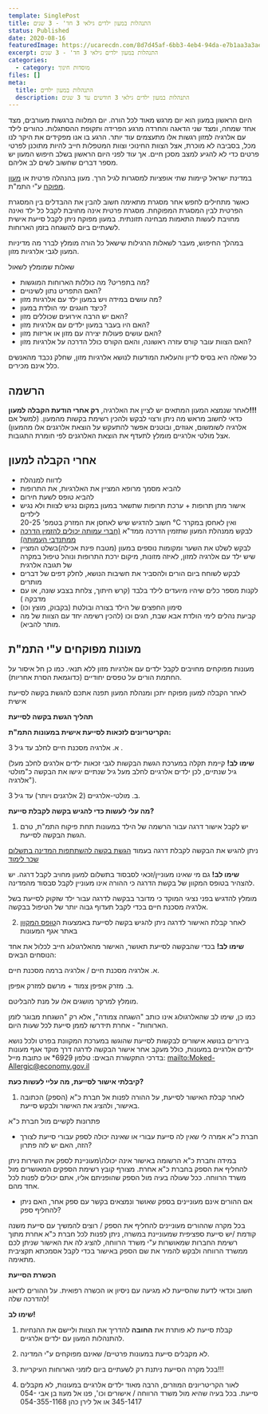 ```yaml
---
template: SinglePost
title: התנהלות במעון ילדים גילאי 3 חד' - 3 שנים
status: Published
date: 2020-08-16
featuredImage: https://ucarecdn.com/8d7d45af-6bb3-4eb4-94da-e7b1aa3a3ae3/
excerpt: התנהלות במעון ילדים גילאי 3 חד' - 3 שנים
categories:
  - category: מוסדות חינוך
files: []
meta:
  title: התנהלות במעון ילדים
  description: התנהלות במעון ילדים גילאי 3 חודשים עד 3 שנים
---
```

היום הראשון במעון הוא יום מרגש מאוד לכל הורה. יום המלווה ברגשות מעורבים, מצד אחד שמחה, ומצד שני הדאגה והחרדה מרגע הפרידה ותקופת ההסתגלות. כהורים לילד עם אלרגיה למזון רגשות אלו מתעצמים עוד יותר. הרגע בו אנו מפקידים את היקר לנו מכל, בסביבה לא מוכרת, אצל הצוות החינוכי וצוות המטפלות חייב להיות מתוכנן לפרטי פרטים כדי לא להגיע למצב מסכן חיים. אך עוד לפני היום הראשון בשלב חיפוש המעון יש מספר דברים שחשוב לשים לב אליהם.

במדינת ישראל קיימות שתי אופציות למסגרות לגיל הרך. מעון בהנהלה פרטית או [מעון מפוקח](https://apps.moital.gov.il/SearchDayCare) ע"י התמ"ת. 

כאשר מתחילים לחפש אחר מסגרת מתאימה חשוב להבין את ההבדלים בין המסגרת הפרטית לבין המסגרת המפוקחת. מסגרת פרטית אינה מחויבת לקבל כל ילד ואינה מחויבת לעשות התאמות מבחינה תזונתית. במעון מפוקח ניתן לקבל סייעת אישית לשעתיים ביום להשגחה בזמן הארוחות.

במהלך החיפוש, מעבר לשאלות הרגילות שישאל כל הורה מומלץ לברר מה מדיניות המעון לגבי אלרגיות מזון.  

שאלות שמומלץ לשאול

* מה בתפריט? מה כוללות הארוחות המוגשות?
* האם התפריט נתון לשינויים?
*  מה עושים במידה ויש במעון ילד עם אלרגיות מזון?
* כיצד חוגגים ימי הולדת במעון?
* האם יש הרבה אירועים שכוללים מזון?
* האם היו בעבר במעון ילדים עם אלרגיות מזון?
* האם עושים פעולות יצירה עם מזון או אריזות מזון?
* האם הצוות עובר קורס עזרה ראשונה, והאם הקורס כולל הדרכה על אלרגיות מזון?

כל שאלה היא בסיס לדיון והעלאת המודעות לנושא אלרגיות מזון, שחלק נכבד מהאנשים כלל אינם מכירים.

## הרשמה

לאחר שנמצא המעון המתאים יש לציין את האלרגיה, **רק אחרי הודעת הקבלה למעון!!!**\
כדאי לחשוב מראש מה ניתן ורצוי לבקש ולהכין רשימת בקשות מהמעון.  (למשל אם אלרגיה לשומשום, אגוזים, ובוטנים אפשר להתעקש על הוצאת אלרגנים אלו מהמעון) אצל מולטי אלרגיים מומלץ לתעדף את הוצאת האלרגנים לפי חומרת התגובות.

## אחרי הקבלה למעון

* לדווח למנהלת
* להביא מסמך מרופא המציין את האלרגיות, את התרופות 
* להביא טופס לשעת חירום
* אישור מתן תרופות + ערכת תרופות שתשאר במעון במקום נגיש לצוות ולא נגיש לילדים\
  חשוב להדגיש שיש לאחסן את המזרק בטמפ' 20-25 °C ואין לאחסן במקרר 
* לבקש ממנהלת המעון שתזמין הדרכה ממד"א [(חברי עמותה יכולים להזמין הדרכה ממתנדבי העמותה)](/contact)
* לבקש לשלט את השער ומקומות נוספים במעון (מטבח פינת אכילה)בשלט המציין שיש ילד עם אלרגיה למזון, לאיזה מזונות, מיקום ירכת התרופות ונוהל טיפול במקרה של תגובה אלרגית
* לבקש לשוחח ביום הורים ולהסביר את חשיבות הנושא, לחלק דפים של דברים מותרים
* לקנות מספר כלים שיהיו מיועדים לילד בלבד (קרש חיתוך, צלחת בצבע שונה, או עם מדבקה )
* סימון החפצים של הילד בצורה ובולטת (בקבוק, מוצץ וכו)
* קביעת נהלים לימי הולדת אבא שבת, חגים וכו (להכין רשימה יחד עם הצוות של מה מותר להביא).



## **מעונות מפוקחים ע"י התמ"ת**

מעונות מפוקחים מחויבים לקבל ילדים עם אלרגיות מזון ללא תנאי. כמו כן חל איסור על החתמת הורים על טפסים יחודיים (כדוגמאת הסרת אחריות). 

לאחר הקבלה למעון מפוקח יתכן ומנהלת המעון תפנה אתכם להגשת בקשה לסייעת אישית



**תהליך הגשת בקשה לסייעת**

**הקריטריונים לזכאות לסייעת אישית במעונות התמ"ת:**

א. אלרגיה מסכנת חיים לחלב עד גיל 3 . 

(**שימו לב!** קיימת תקלה במערכת הגשת הבקשות לגבי זכאות ילדים אלרגים לחלב מעל גיל שנתיים, לכן ילדים אלרגיים לחלב מעל גיל שנתיים יגישו את הבקשה כ"מולטי אלרגיה").

ב. מולטי-אלרגיים (2 אלרגנים ויותר) עד גיל 3.

**מה עלי לעשות כדי להגיש בקשה לקבלת סייעת?**

1. יש לקבל אישור דרגה עבור הרשמה של הילד במעונות תחת פיקוח התמ"ת, טרם הגשת הבקשה לסייעת.

ניתן להגיש את הבקשה לקבלת דרגה בעמוד [הגשת בקשה להשתתפות המדינה בתשלום שכר לימוד](https://www.gov.il/he/service/registration_for_day_care_centers_and_nurseries1?fbclid=IwAR0lFS1QeuM5FX83gCCZsvquDdKeCyREviJCnTkq31vyfmPgdzFN77iM5yQ)

**שימו לב!**  גם מי שאינו מעוניין/זכאי לסבסוד בתשלום למעון מחויב לקבל דרגה. יש להצהיר בטופס המקוון של בקשת הדרגה כי ההורה אינו מעוניין לקבל סבסוד מהמדינה.

מומלץ להדגיש בפני נציגי המוקד כי מדובר בבקשה לדרגה עבור ילד שזקוק לסייעת בשל אלרגיה מסכנת חיים בכדי לקבל תעדוף גבוה יותר של הטיפול בבקשה.

2. לאחר קבלת האישור לדרגה ניתן להגיש בקשה לסייעת באמצעות ה[טופס המקוון](https://www.gov.il/he/service/assistance-for-toddler-with-severe-allergy?fbclid=IwAR3S7k1SfaQOSvauDAapJXLt9DjR8V5wYovybSBbrc1-Y3gHy_vCAV3rdMU) באתר אגף המעונות 

**שימו לב!** בכדי שהבקשה לסייעת תאושר, האישור מהאלרגולוג חייב לכלול את אחד הנוסחים הבאים:

א. אלרגיה מסכנת חיים / אלרגיה ברמה מסכנת חיים.

ב. מזרק אפיפן צמוד + מרשם למזרק אפיפן.

מומלץ למרקר מושגים אלו על מנת להבליטם.

כמו כן, שימו לב שהאלרגולוג אינו כותב "השגחה צמודה", אלא רק "השגחת מבוגר לזמן הארוחות" - אחרת תידרשו לממן סייעת לכל שעות היום.

בירורים בנושא אישורים לבקשות לסייעת שהוגשו במערכת המקוונת בפרט ולכל נושא ילדים אלרגיים במעונות, כולל מעקב אחר אישור הבקשה לדרגה דרך מוקד אגף מעונות בדרכי התקשורת הבאים: טלפון 6929* או כתובת מייל: <mailto:Moked-Allergic@economy.gov.il>

**קיבלתי אישור לסייעת, מה עליי לעשות כעת?**

1. לאחר קבלת האישור לסייעת, על ההורה לפנות אל חברת כ"א (הספק) הכתובה באישור, ולהציג את האישור ולבקש סייעת. 

פתרונות לקשיים מול חברת כ"א

* חברת כ"א אמרה לי שאין לה סייעת עבורי או שאינה יכולה לספק עבורי סייעת לצורך הזה, האם יש לזה פתרון?

במידה וחברת כ"א הרשומה באישור אינה יכולה\מעוניינת לספק את השירות ניתן להחליף את הספק בחברת כ"א אחרת. מצורף קובץ רשימת הספקים המאושרים מול משרד הרווחה. ככל שעולה בעיה מול הספק שהופניתם אליו, אתם יכולים לפנות לכל אחד מהם. 

* אם ההורים אינם מעוניינים בספק שאושר ונמצאים בקשר עם ספק אחר, האם ניתן להחליף ספק?

בכל מקרה שההורים מעוניינים להחליף את הספק / רוצים להמשיך עם סייעת משנה קודמת /יש סייעת ספציפית שמעוניינת במשרה, ניתן לפנות לכל חברת כ"א אחרת מתוך רשימת החברות שמאושרות ע"י משרד הרווחה, להציג לה את האישור שניתן לכם ממשרד הרווחה ולבקש להמיר את שם הספק באישור בכדי לקבל אסמכתא תקציבית מתאימה.

**הכשרת הסייעת**

חשוב וכדאי לדעת שהסייעת לא מגיעה עם ניסיון או הכשרה רפואית. על ההורים לדאוג להדרכה שלה!



**שימו לב!**

1. קבלת סייעת לא פותרת את **החובה** להדריך את הצוות וליישם את ההנחיות להתנהלות המעון עם ילדים אלרגיים. 

2. לא מקבלים סייעת במעונות פרטיים/ שאינם מפוקחים ע"י המדינה. 

3. בכל מקרה הסייעת ניתנת רק לשעתיים ביום לזמני הארוחות העיקריות!!! 

4. לאור הקריטריונים המוזרים, הרבה מאוד ילדים אלרגיים במעונות, לא מקבלים סייעת. בכל בעיה שהיא מול משרד הרווחה / אישורים וכו', פנו אל מעוז בן אבי 054-345-1417 או אל לירן כהן 054-355-1168
